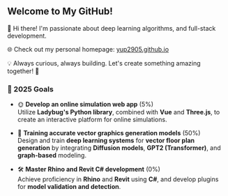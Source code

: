 ## Welcome to My GitHub!
👋 Hi there! I'm passionate about deep learning algorithms, and full-stack development.

🌐 Check out my personal homepage: [yup2905.github.io](https://yup2905.github.io/)

💡 Always curious, always building. Let's create something amazing together! 🚀

### 🎯 2025 Goals

- 🌞 **Develop an online simulation web app** (5%)  
  Utilize **Ladybug's Python library**, combined with **Vue** and **Three.js**, to create an interactive platform for online simulations.

- 🧠 **Training accurate vector graphics generation models** (50%)  
  Design and train **deep learning systems** for **vector floor plan generation** by integrating **Diffusion models**, **GPT2 (Transformer)**, and **graph-based** modeling.

- 🛠️ **Master Rhino and Revit C# development** (0%)  
  Achieve proficiency in **Rhino** and **Revit** using **C#**, and develop plugins for **model validation and detection**.
